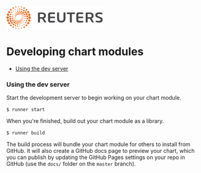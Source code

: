 ![](./badge.svg)

# Developing chart modules

- [Using the dev server](#using-the-dev-server)

### Using the dev server

Start the development server to begin working on your chart module.

  ```
  $ runner start
  ```

When you're finished, build out your chart module as a library.

  ```
  $ runner build
  ```

The build process will bundle your chart module for others to install from GitHub. It will also create a GitHub docs page to preview your chart, which you can publish by updating the GitHub Pages settings on your repo in GitHub (use the `docs/` folder on the `master` branch).

